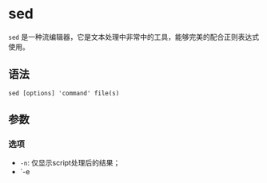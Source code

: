 # sed

`sed` 是一种流编辑器，它是文本处理中非常中的工具，能够完美的配合正则表达式使用。

## 语法

`sed [options] 'command' file(s)`

## 参数

### 选项

- `-n`: 仅显示script处理后的结果；
- `-e<script>: 以选项中的指定的script来处理输入的文本文件；
- `-f<script>: 以选项中指定的script文件来处理输入的文本文件；

### 命令

- `d`: 删除，删除选择的行；
- `s`: 替换指定字符；
- `g`: 获得内存缓冲区的内容，并替代当前模板块中的文本;
- `r file`: 从 file 中读行；
- `w file`: 写并追加模板块到file末尾；
- `W file`: 写并追加模板块的第一行到file末尾；

## 常用命令

### 替换文本中的字符串

```
➜  learn-linux git:(master) ✗ sed 's/examples/example/' example/sed/example1/example1-1.md
# sed 命令的 example。

# sed 命令的 example。

# sed 命令的 example。
```

### 替换文本并写入到文件

```
➜  learn-linux git:(master) ✗ sed -i '' 's/examples/example/' example/sed/example1/example1-1.md
```

注：MAC 下需要指定变量暂存替换字符串，如不需要则指定为空，`sed -i "" 's/examples/example/' example/sed/example1/example1-1.md`

### 替换第 n 个匹配到的字符串

```
➜  learn-linux git:(master) ✗ echo "examplesexamplesexamples" | sed "s/examples/EXAMPLES/2"
examplesEXAMPLESexamples

➜  learn-linux git:(master) ✗ echo "examplesexamplesexamples" | sed "s/examples/EXAMPLES/3"
examplesexamplesEXAMPLES
```

### 删除第 n 行

```
➜  learn-linux git:(master) ✗ sed "2d" example/sed/example1/example1-1.md
# sed 命令的 example。
# sed 命令的 example。

# sed 命令的 example。


➜  learn-linux git:(master) ✗ sed "3d" example/sed/example1/example1-1.md
# sed 命令的 example。


# sed 命令的 example。
```

### 删除符合某个正则的字符串所在的行

```
➜  learn-linux git:(master) ✗ sed '/examples/'d example/sed/example1/example1-1.md
# sed 命令的 example。

# sed 命令的 example。

# sed 命令的 example。
```

### 组合多个表达式

```
➜  learn-linux git:(master) ✗ echo "examplesexamplesexamples" | sed "s/examples/EXAMPLES/1" | sed "s/examples/EXAMPLES/2"
EXAMPLESexamplesEXAMPLES
```

### 在第 n 行后插入文本

```
➜  learn-linux git:(master) ✗ sed -i '' '2a\
quote> this is a pen' example/sed/example1/example1-1.md
```

注意：MAC 下 `a\` 后需要进行换行。

### 在第 n 行前插入文本

```
➜  learn-linux git:(master) ✗ sed -i '' '2i\
quote> this is a pen' example/sed/example1/example1-1.md
```

